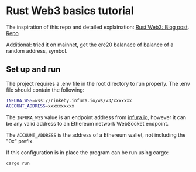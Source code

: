 # Rust Web3 basics tutorial

The inspiration of this repo and detailed explaination:
[Rust Web3: Blog post](https://tms-dev-blog.com/rust-web3-connect-to-ethereum/).
[Repo](https://github.com/tmsdev82/rust-web3-basics-tutorial.git)

Additional: tried it on mainnet, get the erc20 balanace of balance of a random address, symbol. 
## Set up and run

The project requires a .env file in the root directory to run properly. The .env file should contain the following:

```bash
INFURA_WSS=wss://rinkeby.infura.io/ws/v3/xxxxxxx
ACCOUNT_ADDRESS=xxxxxxxxxx
```

The `INFURA_WSS` value is an endpoint address from [infura.io](https://infura.io), however it can be any valid address to an Ethereum network WebSocket endpoint.

The `ACCOUNT_ADDRESS` is the address of a Ethereum wallet, not including the "0x" prefix.

If this configuration is in place the program can be run using cargo:

```bash
cargo run
```
